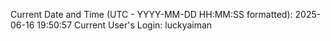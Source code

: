 Current Date and Time (UTC - YYYY-MM-DD HH:MM:SS formatted): 2025-06-16 19:50:57
Current User's Login: luckyaiman
